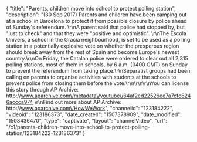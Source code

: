 {
    "title": "Parents, children move into school to protect polling station",
    "description": "(30 Sep 2017) Parents and children have been camping out at a school in Barcelona to protect it from possible closure by police ahead of Sunday's referendum. \r\nA parent said that police had stopped by, but \"just to check\" and that they were \"positive and optimistic\". \r\nThe Escola Univers, a school in the Gracia neighbourhood, is set to be used as a polling station in a potentially explosive vote on whether the prosperous region should break away from the rest of Spain and become Europe's newest country.\r\nOn Friday, the Catalan police were ordered to clear out all 2,315 polling stations, most of them in schools, by 6 a.m. (0400 GMT) on Sunday to prevent the referendum from taking place.\r\nSeparatist groups had been calling on parents to organise activities with students at the schools to prevent police from closing them before the vote.\r\n\r\n\r\nYou can license this story through AP Archive: http:\/\/www.aparchive.com\/metadata\/youtube\/64af2ed22526ee7a7cfc8246accca974 \r\nFind out more about AP Archive: http:\/\/www.aparchive.com\/HowWeWork",
    "channelid": "123184222",
    "videoid": "123186373",
    "date_created": "1507378909",
    "date_modified": "1508436470",
    "type": "captivate",
    "layout": "channelVideo",
    "url": "\/c1\/parents-children-move-into-school-to-protect-polling-station\/123184222-123186373"
}